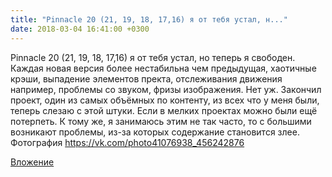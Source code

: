 ```yaml
---
title: "Pinnacle 20 (21, 19, 18, 17,16) я от тебя устал, н..."
date: 2018-03-04 16:41:00 +0300
---
```


Pinnacle 20 (21, 19, 18, 17,16) я от тебя устал, но теперь я свободен. Каждая новая версия более нестабильна чем предыдущая, хаотичные крэши, выпадение элементов пректа, отслеживания движения например, проблемы со звуком, фризы изображения. Нет уж. Закончил проект, один из самых объёмных по контенту, из всех что у меня были, теперь слезаю с этой штуки. Если в мелких проектах можно были ещё потерпеть. К тому же, я занимаюсь этим не так часто, то с большими возникают проблемы, из-за которых содержание становится злее.
Фотография
https://vk.com/photo41076938_456242876

[Вложение](https://vk.com/photo41076938_456242876)
